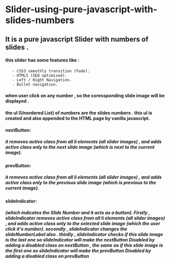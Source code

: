 # Slider-using-pure-javascript-with-slides-numbers
## It is a pure javascript Slider with numbers of slides . 
#### this slider has some features like :
       - CSS3 smoothly transition (Fade).
       - HTML5 (SEO optimised).
       - Left / Right Navigation.
       - Bullet navigation.
#### when user click on any number , so the coressponding slide image will be displayed .
#### the ul (Unordered List) of numbers are the slides numbers . this ul is created and also appended to the HTML page by vanilla javascript.


#### nextButton:
##### it removes active class from all li elements (all slider images) , and adds active class only to the next slide image (which is next to the current image).
#### prevButton:
##### it removes active class from all li elements (all slider images) , and adds active class only to the previous slide image (which is previous to the current image).
#### slideIndicator:
##### (which indicates the Slide Number and it acts as a button). Firstly , slideIndicator removes active class from all li elements (all slider images) , and adds active class only to the selected slide image (which the user click it's number). secondly , slideIndicator changes the slideNumberLabel also . thirdly , slideIndicator checks if this slide image is the last one so slideIndicator will make the nextButton Disabled by adding a disabled class on nextButton , the same as if this slide image is the first one so slideIndicator will make the prevButton Disabled by adding a disabled class on prevButton

